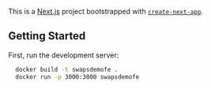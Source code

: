 This is a [Next.js](https://nextjs.org/) project bootstrapped with [`create-next-app`](https://github.com/vercel/next.js/tree/canary/packages/create-next-app).

## Getting Started

First, run the development server:

```bash
  docker build -t swapsdemofe .
  docker run -p 3000:3000 swapsdemofe
```
